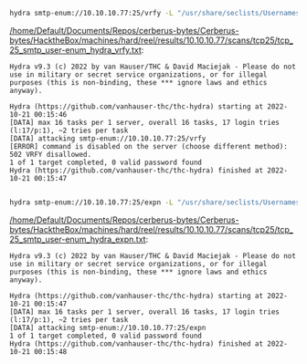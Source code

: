 ```bash
hydra smtp-enum://10.10.10.77:25/vrfy -L "/usr/share/seclists/Usernames/top-usernames-shortlist.txt" 2>&1
```

[/home/Default/Documents/Repos/cerberus-bytes/Cerberus-bytes/HacktheBox/machines/hard/reel/results/10.10.10.77/scans/tcp25/tcp_25_smtp_user-enum_hydra_vrfy.txt](file:///home/Default/Documents/Repos/cerberus-bytes/Cerberus-bytes/HacktheBox/machines/hard/reel/results/10.10.10.77/scans/tcp25/tcp_25_smtp_user-enum_hydra_vrfy.txt):

```
Hydra v9.3 (c) 2022 by van Hauser/THC & David Maciejak - Please do not use in military or secret service organizations, or for illegal purposes (this is non-binding, these *** ignore laws and ethics anyway).

Hydra (https://github.com/vanhauser-thc/thc-hydra) starting at 2022-10-21 00:15:46
[DATA] max 16 tasks per 1 server, overall 16 tasks, 17 login tries (l:17/p:1), ~2 tries per task
[DATA] attacking smtp-enum://10.10.10.77:25/vrfy
[ERROR] command is disabled on the server (choose different method): 502 VRFY disallowed.
1 of 1 target completed, 0 valid password found
Hydra (https://github.com/vanhauser-thc/thc-hydra) finished at 2022-10-21 00:15:47


```
```bash
hydra smtp-enum://10.10.10.77:25/expn -L "/usr/share/seclists/Usernames/top-usernames-shortlist.txt" 2>&1
```

[/home/Default/Documents/Repos/cerberus-bytes/Cerberus-bytes/HacktheBox/machines/hard/reel/results/10.10.10.77/scans/tcp25/tcp_25_smtp_user-enum_hydra_expn.txt](file:///home/Default/Documents/Repos/cerberus-bytes/Cerberus-bytes/HacktheBox/machines/hard/reel/results/10.10.10.77/scans/tcp25/tcp_25_smtp_user-enum_hydra_expn.txt):

```
Hydra v9.3 (c) 2022 by van Hauser/THC & David Maciejak - Please do not use in military or secret service organizations, or for illegal purposes (this is non-binding, these *** ignore laws and ethics anyway).

Hydra (https://github.com/vanhauser-thc/thc-hydra) starting at 2022-10-21 00:15:47
[DATA] max 16 tasks per 1 server, overall 16 tasks, 17 login tries (l:17/p:1), ~2 tries per task
[DATA] attacking smtp-enum://10.10.10.77:25/expn
1 of 1 target completed, 0 valid password found
Hydra (https://github.com/vanhauser-thc/thc-hydra) finished at 2022-10-21 00:15:48


```
